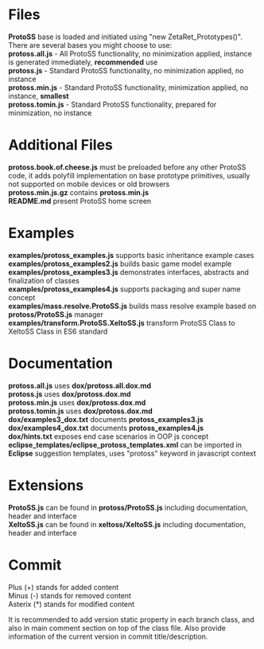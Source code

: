 # Files  
__ProtoSS__ base is loaded and initiated using "new ZetaRet_Prototypes()". There are several bases you might choose to use:  
__protoss.all.js__  - All ProtoSS functionality, no minimization applied, instance is generated immediately, __recommended__ use  
__protoss.js__  - Standard ProtoSS functionality, no minimization applied, no instance  
__protoss.min.js__  - Standard ProtoSS functionality, minimization applied, no instance, __smallest__  
__protoss.tomin.js__  - Standard ProtoSS functionality, prepared for minimization, no instance  

# Additional Files  
__protoss.book.of.cheese.js__ must be preloaded before any other ProtoSS code, it adds polyfill implementation on base prototype primitives, usually not supported on mobile devices or old browsers  
__protoss.min.js.gz__ contains __protoss.min.js__  
__README.md__ present ProtoSS home screen  

# Examples  
__examples/protoss_examples.js__ supports basic inheritance example cases  
__examples/protoss_examples2.js__ builds basic game model example  
__examples/protoss_examples3.js__ demonstrates interfaces, abstracts and finalization of classes  
__examples/protoss_examples4.js__ supports packaging and super name concept  
__examples/mass.resolve.ProtoSS.js__ builds mass resolve example based on __protoss/ProtoSS.js__ manager  
__examples/transform.ProtoSS.XeltoSS.js__ transform ProtoSS Class to XeltoSS Class in ES6 standard  

# Documentation  
__protoss.all.js__ uses __dox/protoss.all.dox.md__  
__protoss.js__ uses __dox/protoss.dox.md__  
__protoss.min.js__ uses __dox/protoss.dox.md__  
__protoss.tomin.js__ uses __dox/protoss.dox.md__  
__dox/examples3_dox.txt__ documents __protoss_examples3.js__  
__dox/examples4_dox.txt__ documents __protoss_examples4.js__  
__dox/hints.txt__ exposes end case scenarios in OOP js concept  
__eclipse_templates/eclipse_protoss_templates.xml__ can be imported in __Eclipse__ suggestion templates, uses "protoss" keyword in javascript context  

# Extensions  
__ProtoSS.js__ can be found in __protoss/ProtoSS.js__ including documentation, header and interface  
__XeltoSS.js__ can be found in __xeltoss/XeltoSS.js__ including documentation, header and interface  

# Commit  
Plus (+) stands for added content  
Minus (-) stands for removed content  
Asterix (*) stands for modified content  

It is recommended to add version static property in each branch class, and also in main comment section on top of the class file. Also provide information of the current version in commit title/description.  
